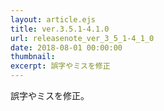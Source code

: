 ```yaml
---
layout: article.ejs
title: ver.3.5.1-4.1.0
url: releasenote_ver_3_5_1-4_1_0
date: 2018-08-01 00:00:00
thumbnail: 
excerpt: 誤字やミスを修正
---
```


誤字やミスを修正。
